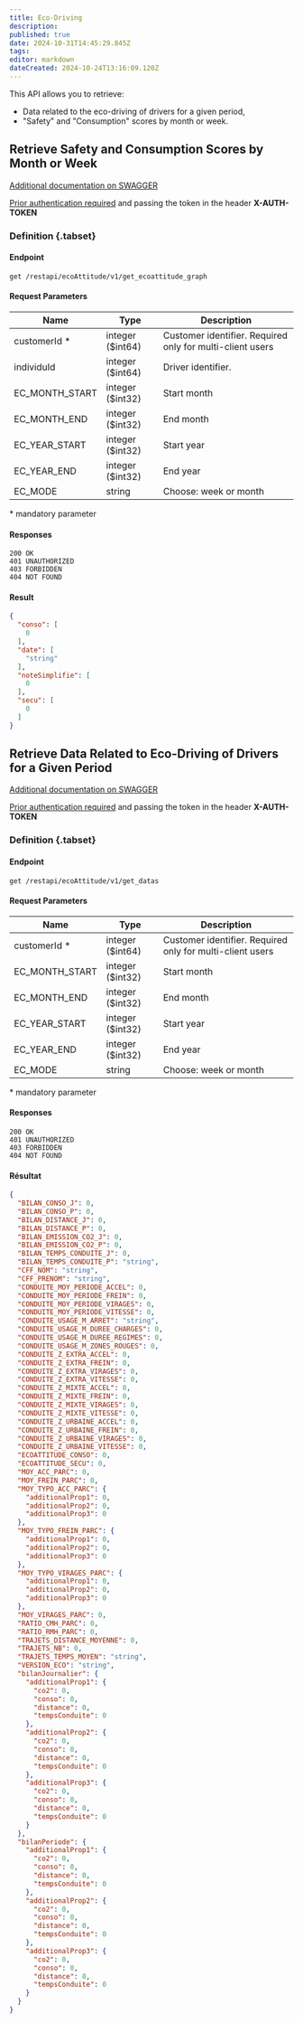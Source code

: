 ```yaml
---
title: Eco-Driving
description: 
published: true
date: 2024-10-31T14:45:29.845Z
tags: 
editor: markdown
dateCreated: 2024-10-24T13:16:09.120Z
---
```


This API allows you to retrieve:

- Data related to the eco-driving of drivers for a given period,
- "Safety" and "Consumption" scores by month or week.

## Retrieve Safety and Consumption Scores by Month or Week

[Additional documentation on SWAGGER](https://v3.oceansystem.com/ocean-3.0.0/apidocs/#/monecoattitude/getEchoattitudeGraphUsingGET)

[Prior authentication required](./acces.md#authentication-via-post-request) and passing the token in the header **X-AUTH-TOKEN**

### Definition {.tabset}

#### Endpoint
```
get /restapi/ecoAttitude/v1/get_ecoattitude_graph
```

#### Request Parameters

| Name            | Type             | Description                                                                                  |
| --------------- | ---------------- | -------------------------------------------------------------------------------------------- |
| customerId *    | integer ($int64) | Customer identifier. Required only for multi-client users                                   |
| individuId      | integer ($int64) | Driver identifier.                                                                          |
| EC_MONTH_START  | integer ($int32) | Start month                                                                                |
| EC_MONTH_END    | integer ($int32) | End month                                                                                  |
| EC_YEAR_START   | integer ($int32) | Start year                                                                                 |
| EC_YEAR_END     | integer ($int32) | End year                                                                                   |
| EC_MODE         | string           | Choose: week or month                                                                      |

\* mandatory parameter 

#### Responses

```application/json;charset=utf-8
200 OK
401 UNAUTHORIZED
403 FORBIDDEN
404 NOT FOUND
```

#### Result

```JSON
{
  "conso": [
    0
  ],
  "date": [
    "string"
  ],
  "noteSimplifie": [
    0
  ],
  "secu": [
    0
  ]
}
```

## Retrieve Data Related to Eco-Driving of Drivers for a Given Period

[Additional documentation on SWAGGER](https://v3.oceansystem.com/ocean-3.0.0/apidocs/#/monecoattitude/getDatasUsingGET)

[Prior authentication required](./acces.md#authentication-via-post-request) and passing the token in the header **X-AUTH-TOKEN**

### Definition {.tabset}

#### Endpoint
```
get /restapi/ecoAttitude/v1/get_datas
```

#### Request Parameters

| Name            | Type             | Description                                                                                  |
| --------------- | ---------------- | -------------------------------------------------------------------------------------------- |
| customerId *    | integer ($int64) | Customer identifier. Required only for multi-client users                                   |
| EC_MONTH_START  | integer ($int32) | Start month                                                                                |
| EC_MONTH_END    | integer ($int32) | End month                                                                                  |
| EC_YEAR_START   | integer ($int32) | Start year                                                                                 |
| EC_YEAR_END     | integer ($int32) | End year                                                                                   |
| EC_MODE         | string           | Choose: week or month                                                                      |

\* mandatory parameter

#### Responses

```application/json;charset=utf-8
200 OK
401 UNAUTHORIZED
403 FORBIDDEN
404 NOT FOUND
```

#### Résultat

```JSON
{
  "BILAN_CONSO_J": 0,
  "BILAN_CONSO_P": 0,
  "BILAN_DISTANCE_J": 0,
  "BILAN_DISTANCE_P": 0,
  "BILAN_EMISSION_CO2_J": 0,
  "BILAN_EMISSION_CO2_P": 0,
  "BILAN_TEMPS_CONDUITE_J": 0,
  "BILAN_TEMPS_CONDUITE_P": "string",
  "CFF_NOM": "string",
  "CFF_PRENOM": "string",
  "CONDUITE_MOY_PERIODE_ACCEL": 0,
  "CONDUITE_MOY_PERIODE_FREIN": 0,
  "CONDUITE_MOY_PERIODE_VIRAGES": 0,
  "CONDUITE_MOY_PERIODE_VITESSE": 0,
  "CONDUITE_USAGE_M_ARRET": "string",
  "CONDUITE_USAGE_M_DUREE_CHARGES": 0,
  "CONDUITE_USAGE_M_DUREE_REGIMES": 0,
  "CONDUITE_USAGE_M_ZONES_ROUGES": 0,
  "CONDUITE_Z_EXTRA_ACCEL": 0,
  "CONDUITE_Z_EXTRA_FREIN": 0,
  "CONDUITE_Z_EXTRA_VIRAGES": 0,
  "CONDUITE_Z_EXTRA_VITESSE": 0,
  "CONDUITE_Z_MIXTE_ACCEL": 0,
  "CONDUITE_Z_MIXTE_FREIN": 0,
  "CONDUITE_Z_MIXTE_VIRAGES": 0,
  "CONDUITE_Z_MIXTE_VITESSE": 0,
  "CONDUITE_Z_URBAINE_ACCEL": 0,
  "CONDUITE_Z_URBAINE_FREIN": 0,
  "CONDUITE_Z_URBAINE_VIRAGES": 0,
  "CONDUITE_Z_URBAINE_VITESSE": 0,
  "ECOATTITUDE_CONSO": 0,
  "ECOATTITUDE_SECU": 0,
  "MOY_ACC_PARC": 0,
  "MOY_FREIN_PARC": 0,
  "MOY_TYPO_ACC_PARC": {
    "additionalProp1": 0,
    "additionalProp2": 0,
    "additionalProp3": 0
  },
  "MOY_TYPO_FREIN_PARC": {
    "additionalProp1": 0,
    "additionalProp2": 0,
    "additionalProp3": 0
  },
  "MOY_TYPO_VIRAGES_PARC": {
    "additionalProp1": 0,
    "additionalProp2": 0,
    "additionalProp3": 0
  },
  "MOY_VIRAGES_PARC": 0,
  "RATIO_CMH_PARC": 0,
  "RATIO_RMH_PARC": 0,
  "TRAJETS_DISTANCE_MOYENNE": 0,
  "TRAJETS_NB": 0,
  "TRAJETS_TEMPS_MOYEN": "string",
  "VERSION_ECO": "string",
  "bilanJournalier": {
    "additionalProp1": {
      "co2": 0,
      "conso": 0,
      "distance": 0,
      "tempsConduite": 0
    },
    "additionalProp2": {
      "co2": 0,
      "conso": 0,
      "distance": 0,
      "tempsConduite": 0
    },
    "additionalProp3": {
      "co2": 0,
      "conso": 0,
      "distance": 0,
      "tempsConduite": 0
    }
  },
  "bilanPeriode": {
    "additionalProp1": {
      "co2": 0,
      "conso": 0,
      "distance": 0,
      "tempsConduite": 0
    },
    "additionalProp2": {
      "co2": 0,
      "conso": 0,
      "distance": 0,
      "tempsConduite": 0
    },
    "additionalProp3": {
      "co2": 0,
      "conso": 0,
      "distance": 0,
      "tempsConduite": 0
    }
  }
}
```
